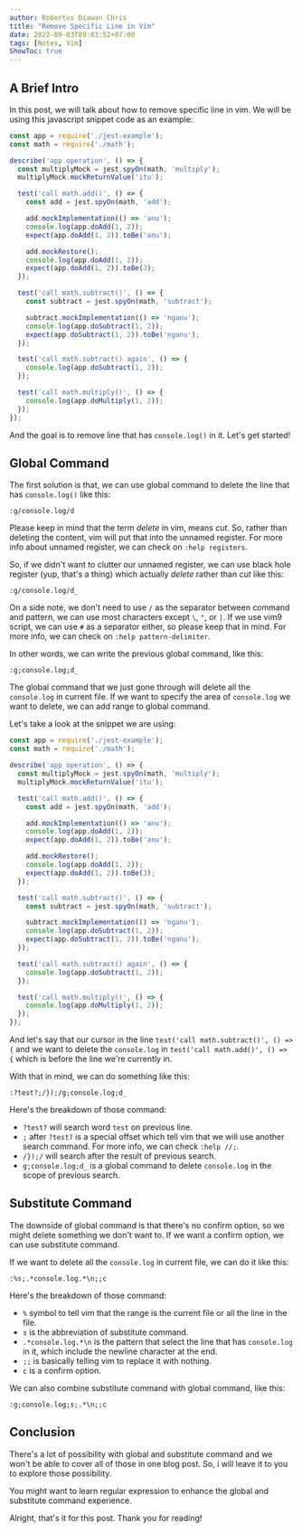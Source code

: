 ```yaml
---
author: Robertus Diawan Chris
title: "Remove Specific Line in Vim"
date: 2022-09-03T09:03:52+07:00
tags: [Notes, Vim]
ShowToc: true
---
```


## A Brief Intro

In this post, we will talk about how to remove specific line in vim. We will
be using this javascript snippet code as an example:
```javascript
const app = require('./jest-example');
const math = require('./math');

describe('app operation', () => {
  const multiplyMock = jest.spyOn(math, 'multiply');
  multiplyMock.mockReturnValue('itu');

  test('call math.add()', () => {
    const add = jest.spyOn(math, 'add');

    add.mockImplementation(() => 'anu');
    console.log(app.doAdd(1, 2));
    expect(app.doAdd(1, 2)).toBe('anu');

    add.mockRestore();
    console.log(app.doAdd(1, 2));
    expect(app.doAdd(1, 2)).toBe(3);
  });

  test('call math.subtract()', () => {
    const subtract = jest.spyOn(math, 'subtract');

    subtract.mockImplementation(() => 'nganu');
    console.log(app.doSubtract(1, 2));
    expect(app.doSubtract(1, 2)).toBe('nganu');
  });

  test('call math.subtract() again', () => {
    console.log(app.doSubtract(1, 2));
  });

  test('call math.multiply()', () => {
    console.log(app.doMultiply(1, 2));
  });
});
```

And the goal is to remove line that has `console.log()` in it. Let's get
started!

## Global Command

The first solution is that, we can use global command to delete the line that
has `console.log()` like this:
```vim
:g/console.log/d
```

Please keep in mind that the term *delete* in vim, means *cut*. So, rather
than deleting the content, vim will put that into the unnamed register. For
more info about unnamed register, we can check on `:help registers`.

So, if we didn't want to clutter our unnamed register, we can use black hole
register (yup, that's a thing) which actually *delete* rather than *cut* like
this:
```vim
:g/console.log/d_
```

On a side note, we don't need to use `/` as the separator between command and
pattern, we can use most characters except `\`, `"`, or `|`. If we use vim9
script, we can use `#` as a separator either, so please keep that in mind. For
more info, we can check on `:help pattern-delimiter`.

In other words, we can write the previous global command, like this:
```vim
:g;console.log;d_
```

The global command that we just gone through will delete all the `console.log`
in current file. If we want to specify the area of `console.log` we want to
delete, we can add range to global command.

Let's take a look at the snippet we are using:
```javascript
const app = require('./jest-example');
const math = require('./math');

describe('app operation', () => {
  const multiplyMock = jest.spyOn(math, 'multiply');
  multiplyMock.mockReturnValue('itu');

  test('call math.add()', () => {
    const add = jest.spyOn(math, 'add');

    add.mockImplementation(() => 'anu');
    console.log(app.doAdd(1, 2));
    expect(app.doAdd(1, 2)).toBe('anu');

    add.mockRestore();
    console.log(app.doAdd(1, 2));
    expect(app.doAdd(1, 2)).toBe(3);
  });

  test('call math.subtract()', () => {
    const subtract = jest.spyOn(math, 'subtract');

    subtract.mockImplementation(() => 'nganu');
    console.log(app.doSubtract(1, 2));
    expect(app.doSubtract(1, 2)).toBe('nganu');
  });

  test('call math.subtract() again', () => {
    console.log(app.doSubtract(1, 2));
  });

  test('call math.multiply()', () => {
    console.log(app.doMultiply(1, 2));
  });
});
```

And let's say that our cursor in the line
`test('call math.subtract()', () => {` and we want to delete the `console.log`
in `test('call math.add()', () => {` which is before the line we're currently
in.

With that in mind, we can do something like this:
```vim
:?test?;/});/g;console.log;d_
```

Here's the breakdown of those command:
- `?test?` will search word `test` on previous line.
- `;` after `?test?` is a special offset which tell vim that we will use
another search command. For more info, we can check `:help //;`.
- `/});/` will search after the result of previous search.
- `g;console.log;d_` is a global command to delete `console.log` in the scope
of previous search.

## Substitute Command

The downside of global command is that there's no confirm option, so we might
delete something we don't want to. If we want a confirm option, we can use
substitute command.

If we want to delete all the `console.log` in current file, we can do it like
this:
```vim
:%s;.*console.log.*\n;;c
```

Here's the breakdown of those command:
- `%` symbol to tell vim that the range is the current file or all the line in
the file.
- `s` is the abbreviation of substitute command.
- `.*console.log.*\n` is the pattern that select the line that has
`console.log` in it, which include the newline character at the end.
- `;;` is basically telling vim to replace it with nothing.
- `c` is a confirm option.

We can also combine substitute command with global command, like this:
```vim
:g;console.log;s;.*\n;;c
```

## Conclusion

There's a lot of possibility with global and substitute command and we won't
be able to cover all of those in one blog post. So, i will leave it to you to
explore those possibility.

You might want to learn regular expression to enhance the global and
substitute command experience.

Alright, that's it for this post. Thank you for reading!
